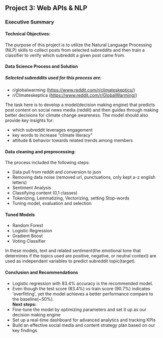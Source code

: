 
## Project 3: Web APIs & NLP


### Executive Summary 

#### Technical Objectives: 

The purpose of this project is to utilize the Natural Language Processing (NLP) skills to collect posts from selected subreddits and then train a classifier to verify which subreddit a given post came from.

#### Data Science Process and Solution 

##### Selected subreddits used for this process are:

- r/globalwarming (https://www.reddit.com/r/climateskeptics/)
- r/Climateskeptica (https://www.reddit.com/r/GlobalWarming/)

The task here is to develop a model(decision making engine) that predicts post content on social news media (reddit) and then guides through making better decisions for climate change awareness. The model should also provide key insights for:

- which subreddit leverages engagement <br>
- key words to increase “climate literacy” <br>
- attitude & behavior towards related trends among members <br>


#### Data cleaning and preprocessing: 

The process included the following steps: 
 - Data pull from reddit and conversion to json
 - Removing data noise (removed url, punctuations, only kept a-z english letters)
 - Sentiment Analysis
 - Classifying content (0,1 classes)
 - Tokenizing, Lemmatizing, Vectorizing, setting Stop-words 
 - Tuning model, evaluation and selection

#### Tuned Models

- Random Forest 
- Logistic Regression 
- Gradient Boost 
- Voting Classifier 

In these models, text and related sentiment(the emotional tone  that determines if the topics used are positive, negative, or neutral context) are used as independant variables  to predict subreddit topic(target).<br>

#### Conclusion and Recommendations

- Logistic regression with 83.4% accuracy is the recommended model.<br>
- Even though the test score (83.4%) vs train score (90.7%) indicates 'overfitting', yet the model achieves a better performance compare to the baseline(~50%). <br>
**Next steps:**
- Fine-tune the model by optimizing parameters and set it up as our decision making engine<br>
- Set up a real-time dashboard for advanced analytics and tracking KPIs<br>
- Build an effective social media and content strategy plan based on our key findings 



